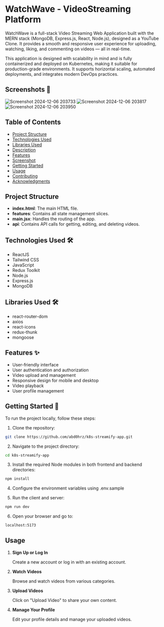 
# WatchWave - VideoStreaming Platform

WatchWave is a full-stack Video Streaming Web Application built with the MERN stack (MongoDB, Express.js, React, Node.js), designed as a YouTube Clone. It provides a smooth and responsive user experience for uploading, watching, liking, and commenting on videos — all in real-time.

This application is designed with scalability in mind and is fully containerized and deployed on Kubernetes, making it suitable for production-grade environments. It supports horizontal scaling, automated deployments, and integrates modern DevOps practices.

## Screenshots 📸

![Screenshot 2024-12-06 203733](https://github.com/user-attachments/assets/aa7d9228-eaf9-4281-a924-6e3988f9d21e)
![Screenshot 2024-12-06 203817](https://github.com/user-attachments/assets/74c8fb5c-eae2-44ed-ba33-8b75c09adbf4)
![Screenshot 2024-12-06 203950](https://github.com/user-attachments/assets/83c701de-c045-48a1-8b3f-d7159486ce52)


## Table of Contents

- [Project Structure](#project-structure)
- [Technologies Used](#technologies-used-)
- [Libraries Used](#libraries-used-)
- [Description](#description-)
- [Features](#features-)
- [Screenshot](#screenshot-)
- [Getting Started](#getting-started-)
- [Usage](#usage-)
- [Contributing](#contributing-)
- [Acknowledgments](#acknowledgments-)

## Project Structure

- **index.html**: The main HTML file.
- **features**: Contains all state management slices.
- **main.jsx**: Handles the routing of the app.
- **api**: Contains API calls for getting, editing, and deleting videos.

## Technologies Used 🛠️

- ReactJS
- Tailwind CSS
- JavaScript
- Redux Toolkit
- Node.js
- Express.js
- MongoDB

## Libraries Used 🛠️

- react-router-dom
- axios
- react-icons
- redux-thunk
- mongoose


## Features ✨

- User-friendly interface
- User authentication and authorization
- Video upload and management
- Responsive design for mobile and desktop
- Video playback
- User profile management

## Getting Started 🏁

To run the project locally, follow these steps:

1. Clone the repository:

```bash
git clone https://github.com/abd0hrz/k8s-streamify-app.git
```

2. Navigate to the project directory:

```bash
cd k8s-streamify-app
```

3. Install the required Node modules in both frontend and backend directories:

```bash
npm install
```

4. Configure the environment variables using .env.sample

5. Run the client and server:

```bash
npm run dev
```

6. Open your browser and go to:

```bash
localhost:5173
```

## Usage

1. **Sign Up or Log In**

   Create a new account or log in with an existing account.

2. **Watch Videos**

   Browse and watch videos from various categories.

3. **Upload Videos**

   Click on "Upload Video" to share your own content.

4. **Manage Your Profile**

   Edit your profile details and manage your uploaded videos.

